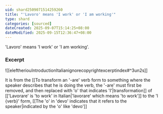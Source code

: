 ```yaml
---
uid: shard2509071514259260
title: "'Lavoro' means 'I work' or 'I am working'"
type: shard
categories: [sourced]
dateCreated: 2025-09-07T15:14:25+08:00
dateModified: 2025-09-15T12:36:47+08:00
---
```

'Lavoro' means 'I work' or 'I am working'.
### Excerpt
![[eleftheriouIntroductionItalianignorecopyrightexcerptindex#^3un2s]]

It is from the [[To transform an '-are' verb form to something where the speaker describes that he is doing the verb, the '-are' must first be removed, and then replaced with 'o' that indicates 'I'|transformation]] of [['Lavorare' is 'to work' in Italian|'lavorare' which means 'to work']] to the 'I {verb}' form, [[The 'o' in 'devo' indicates that it refers to the speaker|indicated by the 'o' like 'devo']]